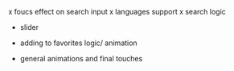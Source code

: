 x foucs effect on search input
x languages support
x search logic
- slider

- adding to favorites logic/ animation
- general animations and final touches

